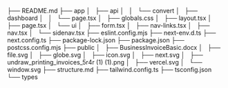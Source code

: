 ├── README.md
├── app
│   ├── api
│   │   └── convert
│   ├── dashboard
│   │   └── page.tsx
│   ├── globals.css
│   ├── layout.tsx
│   ├── page.tsx
│   └── ui
│       ├── form.tsx
│       ├── nav-links.tsx
│       ├── nav.tsx
│       └── sidenav.tsx
├── eslint.config.mjs
├── next-env.d.ts
├── next.config.ts
├── package-lock.json
├── package.json
├── postcss.config.mjs
├── public
│   ├── BusinessInvoiceBasic.docx
│   ├── file.svg
│   ├── globe.svg
│   ├── icon.svg
│   ├── next.svg
│   ├── undraw_printing_invoices_5r4r (1) (1).png
│   ├── vercel.svg
│   └── window.svg
├── structure.md
├── tailwind.config.ts
├── tsconfig.json
└── types


